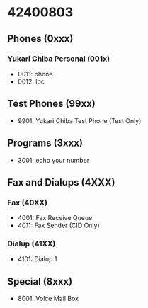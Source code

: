 # 42400803

## Phones (0xxx)

### Yukari Chiba Personal (001x)

- 0011: phone
- 0012: lpc

## Test Phones (99xx)

- 9901: Yukari Chiba Test Phone (Test Only)

## Programs (3xxx)

- 3001: echo your number

## Fax and Dialups (4XXX)

### Fax (40XX)

- 4001: Fax Receive Queue
- 4011: Fax Sender (CID Only)

### Dialup (41XX)

- 4101: Dialup 1

## Special (8xxx)

- 8001: Voice Mail Box
